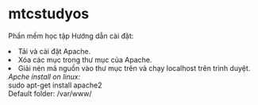 # mtcstudyos
Phần mềm học tập 
Hướng dẫn cài đặt:
<li>Tải và cài đặt Apache.
<li>Xóa các mục trong thư mục của Apache.
<li>Giải nén mã nguồn vào thư mục trên và chạy localhost trên trình duyệt.
<i>Apche install on linux:</i><br>
sudo apt-get install apache2<br>
Default folder: /var/www/
